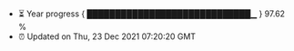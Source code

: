 - ⏳ Year progress { █████████████████████████████▁ } 97.62 %
- ⏰ Updated on Thu, 23 Dec 2021 07:20:20 GMT


